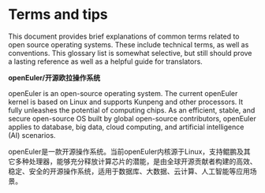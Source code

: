 # Terms and tips

This document provides brief explanations of common terms related to open source operating systems. These include technical terms, as well as conventions. This glossary list is somewhat selective, but still should  prove a lasting reference as well as a helpful guide for translators.

**openEuler/开源欧拉操作系统**

openEuler is an open-source operating system. The current openEuler kernel is based on Linux and supports Kunpeng and other processors. It fully unleashes the potential of computing chips. As an efficient, stable, and secure open-source OS built by global open-source contributors, openEuler applies to database, big data, cloud computing, and artificial intelligence (AI) scenarios.

openEuler是一款开源操作系统。当前openEuler内核源于Linux，支持鲲鹏及其它多种处理器，能够充分释放计算芯片的潜能，是由全球开源贡献者构建的高效、稳定、安全的开源操作系统，适用于数据库、大数据、云计算、人工智能等应用场景。



